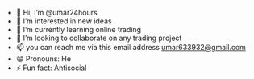 - 👋 Hi, I’m @umar24hours
- 👀 I’m interested in new ideas
- 🌱 I’m currently learning online trading 
- 💞️ I’m looking to collaborate on any trading project 
- 📫 you can reach me via this email address umar633932@gmail.com 
- 😄 Pronouns: He
- ⚡ Fun fact: Antisocial

<!---
umar24hours/umar24hours is a ✨ special ✨ repository because its `README.md` (this file) appears on your GitHub profile.
You can click the Preview link to take a look at your changes.
--->
